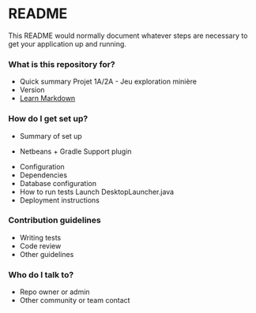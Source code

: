 # README #

This README would normally document whatever steps are necessary to get your application up and running.

### What is this repository for? ###

* Quick summary
Projet 1A/2A - Jeu exploration minière
* Version
* [Learn Markdown](https://bitbucket.org/tutorials/markdowndemo)

### How do I get set up? ###

* Summary of set up
- Netbeans + Gradle Support plugin
* Configuration
* Dependencies
* Database configuration
* How to run tests
Launch DesktopLauncher.java
* Deployment instructions

### Contribution guidelines ###

* Writing tests
* Code review
* Other guidelines

### Who do I talk to? ###

* Repo owner or admin
* Other community or team contact